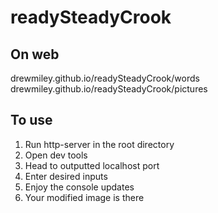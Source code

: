 # readySteadyCrook

## On web

drewmiley.github.io/readySteadyCrook/words
drewmiley.github.io/readySteadyCrook/pictures

## To use

1) Run http-server in the root directory
2) Open dev tools
3) Head to outputted localhost port
4) Enter desired inputs
5) Enjoy the console updates
6) Your modified image is there
